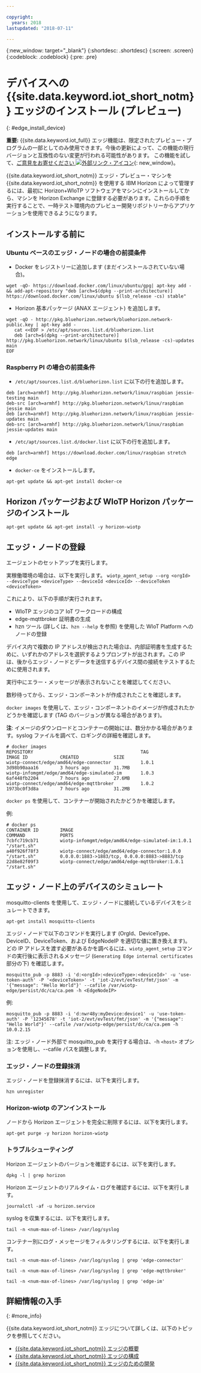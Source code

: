 ```yaml
---

copyright:
  years: 2018
lastupdated: "2018-07-11"

---
```


{:new_window: target="\_blank"}
{:shortdesc: .shortdesc}
{:screen: .screen}
{:codeblock: .codeblock}
{:pre: .pre}


# デバイスへの {{site.data.keyword.iot_short_notm}} エッジのインストール (プレビュー)
{: #edge_install_device}

**重要:** {{site.data.keyword.iot_full}} エッジ機能は、限定されたプレビュー・プログラムの一部としてのみ使用できます。今後の更新によって、この機能の現行バージョンと互換性のない変更が行われる可能性があります。 この機能を試して、[ご意見をお寄せください ![外部リンク・アイコン](../../../icons/launch-glyph.svg)](https://developer.ibm.com/answers/smart-spaces/17/internet-of-things.html){: new_window}。

{{site.data.keyword.iot_short_notm}} エッジ・プレビュー・マシンを {{site.data.keyword.iot_short_notm}} を使用する IBM Horizon によって管理するには、最初に Horizon+WIoTP ソフトウェアをマシンにインストールしてから、マシンを Horizon Exchange に登録する必要があります。これらの手順を実行することで、一時テスト環境内のプレビュー開発リポジトリーからアプリケーションを使用できるようになります。

## インストールする前に

### Ubuntu ベースのエッジ・ノードの場合の前提条件

- Docker をレジストリーに追加します (まだインストールされていない場合)。

`wget -qO- https://download.docker.com/linux/ubuntu/gpg| apt-key add - && add-apt-repository "deb [arch=$(dpkg --print-architecture)] https://download.docker.com/linux/ubuntu $(lsb_release -cs) stable"`

- Horizon 基本パッケージ (ANAX エージェント) を追加します。

```
wget -qO - http://pkg.bluehorizon.network/bluehorizon.network-public.key | apt-key add -
   cat <<EOF > /etc/apt/sources.list.d/bluehorizon.list
   deb [arch=$(dpkg --print-architecture)] http://pkg.bluehorizon.network/linux/ubuntu $(lsb_release -cs)-updates main
EOF
```

### Raspberry PI の場合の前提条件

- `/etc/apt/sources.list.d/bluehorizon.list` に以下の行を追加します。
```
deb [arch=armhf] http://pkg.bluehorizon.network/linux/raspbian jessie-testing main
deb-src [arch=armhf] http://pkg.bluehorizon.network/linux/raspbian jessie main
deb [arch=armhf] http://pkg.bluehorizon.network/linux/raspbian jessie-updates main
deb-src [arch=armhf] http://pkg.bluehorizon.network/linux/raspbian jessie-updates main
```

- `/etc/apt/sources.list.d/docker.list` に以下の行を追加します。

`deb [arch=armhf] https://download.docker.com/linux/raspbian stretch edge`

- `docker-ce` をインストールします。

`apt-get update && apt-get install docker-ce`


## Horizon パッケージおよび WIoTP Horizon パッケージのインストール

`apt-get update && apt-get install -y horizon-wiotp`

## エッジ・ノードの登録

エージェントのセットアップを実行します。

実稼働環境の場合は、以下を実行します。
`wiotp_agent_setup --org <orgId> --deviceType <deviceType> --deviceId <deviceId> --deviceToken <deviceToken>`

これにより、以下の手順が実行されます。
- WIoTP エッジのコア IoT ワークロードの構成
- edge-mqttbroker 証明書の生成
- hzn ツール (詳しくは、`hzn --help` を参照) を使用した WIoT Platform へのノードの登録

デバイス内で複数の IP アドレスが検出された場合は、内部証明書を生成するために、いずれかのアドレスを選択するようプロンプトが出されます。この IP は、後からエッジ・ノードとデータを送信するデバイス間の接続をテストするために使用されます。

実行中にエラー・メッセージが表示されないことを確認してください、

数秒待ってから、エッジ・コンポーネントが作成されたことを確認します。

`docker images` を使用して、エッジ・コンポーネントのイメージが作成されたかどうかを確認します (TAG のバージョンが異なる場合があります)。

**注**: イメージのダウンロードとコンテナーの開始には、数分かかる場合があります。syslog ファイルを調べて、ロギングの詳細を確認します。

```
# docker images
REPOSITORY                                        TAG                 IMAGE ID            CREATED             SIZE
wiotp-connect/edge/amd64/edge-connector           1.0.1               3d98b90aaa16        3 hours ago         31.7MB
wiotp-infomgmt/edge/amd64/edge-simulated-im       1.0.3               6af448fb2204        7 hours ago         27.6MB
wiotp-connect/edge/amd64/edge-mqttbroker          1.0.2               1973bc0f3d8a        7 hours ago         31.2MB
```

`docker ps` を使用して、コンテナーが開始されたかどうかを確認します。

例:
```
# docker ps
CONTAINER ID        IMAGE                                                   COMMAND             PORTS
7cbfc719cb71        wiotp-infomgmt/edge/amd64/edge-simulated-im:1.0.1       "/start.sh"
a40f926f78f3        wiotp-connect/edge/amd64/edge-connector:1.0.0           "/start.sh"         0.0.0.0:1883->1883/tcp, 0.0.0.0:8883->8883/tcp
22d8e82f09f3        wiotp-connect/edge/amd64/edge-mqttbroker:1.0.1          "/start.sh"
```

## エッジ・ノード上のデバイスのシミュレート

mosquitto-clients を使用して、エッジ・ノードに接続しているデバイスをシミュレートできます。

`apt-get install mosquitto-clients`

エッジ・ノードで以下のコマンドを実行します (OrgId、DeviceType、DeviceID、DeviceToken、および EdgeNodeIP を適切な値に置き換えます)。
どの IP アドレスを渡す必要があるかを調べるには、`wiotp_agent_setup` コマンドの実行後に表示されるメッセージ (`Generating Edge internal certificates` 部分の下) を確認します。

```
mosquitto_pub -p 8883 -i 'd:<orgId>:<deviceType>:<deviceId>' -u 'use-token-auth' -P '<deviceToken>' -t 'iot-2/evt/evTest/fmt/json' -m '{"message": "Hello World"}' --cafile /var/wiotp-edge/persist/dc/ca/ca.pem -h <EdgeNodeIP>
```

例:

```
mosquitto_pub -p 8883 -i 'd:nwr48y:myDevice:device1' -u 'use-token-auth' -P '12345678' -t 'iot-2/evt/evTest/fmt/json' -m '{"message": "Hello World"}' --cafile /var/wiotp-edge/persist/dc/ca/ca.pem -h 10.0.2.15
```

注: エッジ・ノード外部で mosquitto_pub を実行する場合は、-h `<host>` オプションを使用し、--cafile パスを調整します。

### エッジ・ノードの登録抹消

エッジ・ノードを登録抹消するには、以下を実行します。

`hzn unregister`

### Horizon-wiotp のアンインストール

ノードから Horizon エージェントを完全に削除するには、以下を実行します。

`apt-get purge -y horizon horizon-wiotp`

### トラブルシューティング

Horizon エージェントのバージョンを確認するには、以下を実行します。

`dpkg -l | grep horizon`

Horizon エージェントのリアルタイム・ログを確認するには、以下を実行します。

`journalctl -af -u horizon.service`

syslog を収集するには、以下を実行します。

`tail -n <num-max-of-lines> /var/log/syslog `

コンテナー別にログ・メッセージをフィルタリングするには、以下を実行します。

`tail -n <num-max-of-lines> /var/log/syslog | grep 'edge-connector'`

`tail -n <num-max-of-lines> /var/log/syslog | grep 'edge-mqttbroker'`

`tail -n <num-max-of-lines> /var/log/syslog | grep 'edge-im'`


## 詳細情報の入手
{: #more_info}

{{site.data.keyword.iot_short_notm}} エッジについて詳しくは、以下のトピックを参照してください。
- [{{site.data.keyword.iot_short_notm}} エッジの概要](WIoTP_edge.html#edge_overview)
- [{{site.data.keyword.iot_short_notm}} エッジの構成](WIoTP_edge_config.html#edge_configure)
- [{{site.data.keyword.iot_short_notm}} エッジのための開発](WIoTP_edge_dev.html#edge_dev)
